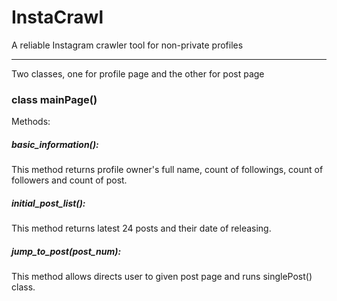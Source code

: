 # InstaCrawl
A reliable Instagram crawler tool for non-private profiles


-----------------------------------



Two classes, one for profile page and the other for post page

### class mainPage()

Methods:

##### basic_information(): 
This method returns profile owner's full name, count of followings, count of followers and count of post.

##### initial_post_list():
This method returns latest 24 posts and their date of releasing.

##### jump_to_post(post_num):
This method allows directs user to given post page and runs singlePost() class.
